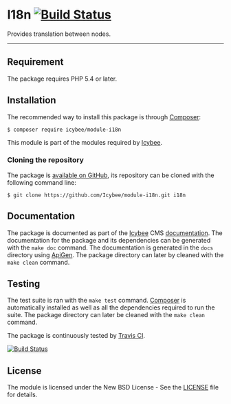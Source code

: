 # I18n [![Build Status](https://travis-ci.org/Icybee/module-i18n.svg?branch=master)](https://travis-ci.org/Icybee/module-i18n)

Provides translation between nodes.





----------





## Requirement

The package requires PHP 5.4 or later.





## Installation

The recommended way to install this package is through [Composer](http://getcomposer.org/):

```
$ composer require icybee/module-i18n
```

This module is part of the modules required by [Icybee](http://icybee.org).





### Cloning the repository

The package is [available on GitHub](https://github.com/Icybee/module-i18n), its repository can be
cloned with the following command line:

	$ git clone https://github.com/Icybee/module-i18n.git i18n





## Documentation

The package is documented as part of the [Icybee](http://icybee.org/) CMS
[documentation](http://icybee.org/docs/). The documentation for the package and its
dependencies can be generated with the `make doc` command. The documentation is generated in
the `docs` directory using [ApiGen](http://apigen.org/). The package directory can later by
cleaned with the `make clean` command.





## Testing

The test suite is ran with the `make test` command. [Composer](http://getcomposer.org/) is
automatically installed as well as all the dependencies required to run the suite. The package
directory can later be cleaned with the `make clean` command.

The package is continuously tested by [Travis CI](http://about.travis-ci.org/).

[![Build Status](https://travis-ci.org/Icybee/module-i18n.svg?branch=master)](https://travis-ci.org/Icybee/module-i18n)






## License

The module is licensed under the New BSD License - See the [LICENSE](LICENSE) file for details.

